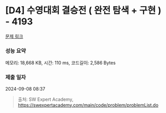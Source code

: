 # [D4] 수영대회 결승전 ( 완전 탐색 + 구현 ) - 4193 

[문제 링크](https://swexpertacademy.com/main/code/problem/problemDetail.do?contestProbId=AWKaG6_6AGQDFARV) 

### 성능 요약

메모리: 18,668 KB, 시간: 110 ms, 코드길이: 2,586 Bytes

### 제출 일자

2024-09-08 08:37



> 출처: SW Expert Academy, https://swexpertacademy.com/main/code/problem/problemList.do